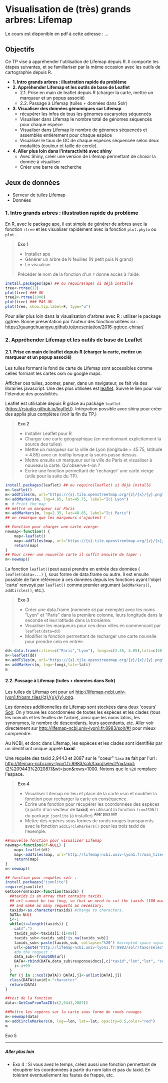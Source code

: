 # Visualisation de (très) grands arbres: Lifemap

Le cours est disponible en pdf à cette adresse : ... 

## Objectifs
Ce TP vise à appréhender l'utilisation de Lifemap depuis R. Il comporte les étapes suivantes, et se familiariser par la même occasion avec les outils de cartographie depuis R.

* **1. Intro grands arbres : illustration rapide du problème**
* **2. Appréhender Lifemap et les outils de base de Leaflet**
  * 2.1. Prise en main de leaflet depuis R (charger la carte, mettre un marqueur et un popup associé)
  * 2.2. Passage à Lifemap (tuiles + données dans Solr)
* **3. Visualiser des données génomiques sur Lifemap**
  * récupérer les infos de tous les génomes eucaryotes séquencés
  * Visualiser dans Lifemap le nombre total de génomes séquencés pour chaque espèce
  * Visualiser dans Lifemap le nombre de génomes séquencés et assemblés entièrement pour chaque espèce
  * Visualiser le taux de GC de chaque espèces séquencée selon deux modalités (couleur et taille de cercle).
* **4. Aller plus loin dans l'interactivité avec shiny**
  * Avec Shiny, créer une version de Lifemap permettant de choisir la donnée à visualiser
  * Créer une barre de recherche

## Jeux de données 
* Serveur de tuiles Lifemap
* Données 


### 1. Intro grands arbres : illustration rapide du problème
En R, avec le package ape, il est simple de générer de arbres avec la fonction `rtree` et les visualiser rapidement avec la fonction `plot.phylo` ou `plot` .

> **Exo 1** 
> - Installer ape 
> - Générer un arbre de N feuilles (N petit puis N grand)
> - Le visualiser
>
> Précéder le nom de la fonction d'un `?` donne accès à l'aide.
```r
install.packages(ape) ## ou require(ape) si déjà installé
tree<-rtree(12)
plot(tree) ### OK
tree2<-rtree(1000)
plot(tree) ### PAS OK
plot(tree, show.tip.label=F, type="u") 
```
Pour aller plus loin dans la visualisation d'arbres avec R : utiliser le package ggtree. Bonne présentation par l'auteur des fonctionnalitées ici : https://guangchuangyu.github.io/presentation/2016-ggtree-chinar/


### 2. Appréhender Lifemap et les outils de base de Leaflet
#### 2.1. Prise en main de leaflet depuis R (charger la carte, mettre un marqueur et un popup associé)

Les tuiles formant le fond de carte de Lifemap sont accessibles comme celles formant les cartes osm ou google maps.

Afficher ces tuiles, zoomer, paner, dans un navigateur, se fait via des librairies javascript. Une des plus utilisées est [leaflet](https://leafletjs.com/). Suivre le lien pour voir l'étendue des possibilités.

Leaflet est utilisable depuis R  grâce au package `leaflet` (https://rstudio.github.io/leaflet/). Intégration possible avec shiny pour créer des applis plus complètes (voir la fin du TP.)

> **Exo 2** 
> - Installer Leaflet pour R
> - Charger une carte géographique (en mentionnant explicitement la source des tuiles)
> - Mettre un marqueur sur la ville de Lyon (longitude = 45.75, latitude = 4.85) avec un tooltip lorsque la souris passe dessus.
> - Mettre ensuite un marqueur sur la ville de Paris et visualiser à nouveau la carte. Qu'observe-t-on ?
> - Écrire une fonction permettant de 'recharger' une carte vierge (utile pour la suite du TP).


```r
install.packages(leaflet) ## ou require(leaflet) si déjà installé
m<-leaflet()
m<-addTiles(m, url="https://{s}.tile.openstreetmap.org/{z}/{x}/{y}.png")
m<-addMarkers(m, lng=4.85, lat=45.75, label="Ici Lyon")
m  # Print the map
## mettre un marqueur sur Paris
m<-addMarkers(m, lng=2.35, lat=48.85, label="Ici Paris")
## on remarque que les marqueurs s'ajoutent ! 

## Fonction pour charger une carte vierge:
newmap<-function() {
    map<-leaflet()
    map<-addTiles(map, url="https://{s}.tile.openstreetmap.org/{z}/{x}/{y}.png")
    return(map)
}
## Pour créer une nouvelle carte il suffit ensuite de taper : 
m<-newmap()
```
La fonction `leaflet()`peut aussi prendre en entrée des données ( `leaflet(data=...)` ), sous forme de data.frame ou autre. Il est ensuite possible de faire référence à ces données depuis les fonctions ayant l'objet 'carte' renvoyé par `leaflet()` comme premier argument (`addMarkers()`, `addCircles()`, etc.).

> **Exo 3**
> - Créer une data.frame (nommée `dd` par exemple) avec les noms "Lyon" et "Paris" dans la première colonne, leurs longitude dans la seconde et leur latitude dans la troisième.
> - Visualiser les marqueurs pour ces deux villes en commencant par `leaflet(data=dd)`
> - Modifier la fonction permettant de recharger une carte nouvelle pour prendre cela en entrée.
```r
dd<-data.frame(cities=c("Paris","Lyon"), longi=c(2.35, 4.85),lati=c(48.85,45.75))
m<-leaflet(dd)
m<-addTiles(m, url="https://{s}.tile.openstreetmap.org/{z}/{x}/{y}.png")
m<-addMarkers(m, lng=~longi,lat=~lati)
m
```


#### 2.2. Passage à Lifemap (tuiles + données dans Solr)
Les tuiles de Lifemap ont pour url http://lifemap-ncbi.univ-lyon1.fr/osm_tiles/{z}/{x}/{y}.png. 

Les données additionnelles de Lifemap sont stockées dans deux 'coeurs' [Solr](https://lucene.apache.org/solr/). On y trouve les coordonnées de toutes les espèces et les clades (tous les noeuds et les feuilles de l'arbre), ainsi que les noms latins, les synonymes, le nombre de descendants, leurs ascendants, etc. Aller voir directement sur http://lifemap-ncbi.univ-lyon1.fr:8983/solr/#/ pour mieux comprendre. 

Au NCBI, et donc dans Lifemap, les espèces et les clades sont identifiés par un identifiant unique appelé **taxid**. 

Une requête des taxid 2,9443 et 2087 sur le "coeur" `taxo` se fait par l'url : http://lifemap-ncbi.univ-lyon1.fr:8983/solr/taxo/select?q=taxid:(2%209443%202087)&wt=json&rows=1000. Notons que le `%20` remplace l'espace.

> **Exo 4**
> - Visualiser Lifemap en lieu et place de la carte osm et modifier la fonction pour recharger la carte en conséquence.
> - Écrire une fonction pour récupérer les coordonnées des espèces (à partir d'un vecteur de **taxid**) en utilisant la fonction `fromJSON()` du package `jsonlite` (à installer) <sup>[Aller plus loin](#aller-plus-loin)</sup>
> - Mettre des repères sous formes de ronds rouges transparents avec la fonction `addCircleMarkers()` pour les trois taxid de l'exemple.
```r
##nouvelle fonction pour visualiser Lifemap
newmap<-function(df=NULL) {
    map<-leaflet(df)
    map<-addTiles(map, url="http://lifemap-ncbi.univ-lyon1.fr/osm_tiles/{z}/{x}/{y}.png", options = tileOptions(maxZoom = 42))
    return(map)
}
m<-newmap()

## fonction pour requêtes solr : 
install.packages("jsonlite")
require(jsonlite)
GetCooFromTaxID<-function(taxids) {
  ##taxids is an array that contains taxids.
  ## url cannot be too long, so that we need to cut the taxids (100 max in one chunk)
  ## and make as many requests as necessary.
  taxids<-as.character(taxids) #change to characters.
  DATA<-NULL
  i<-1
  while(i<=length(taxids)) {
    cat(".")
    taxids_sub<-taxids[i:(i+99)]
    taxids_sub<-taxids_sub[!is.na(taxids_sub)]
    taxids_sub<-paste(taxids_sub, collapse="%20") #accepted space separator in url
    url<-paste("http://lifemap-ncbi.univ-lyon1.fr:8983/solr/taxo/select?q=taxid:(",taxids_sub,")&wt=json&rows=1000",sep="", collapse="")
    #do the request :
    data_sub<-fromJSON(url)
    DATA<-rbind(DATA,data_sub$response$docs[,c("taxid","lon","lat", "sci_name","zoom","nbdesc")])
    i<-i+99
  } 
  for (j in 1:ncol(DATA)) DATA[,j]<-unlist(DATA[,j])
  class(DATA$taxid)<-"character"
  return(DATA)
}

##test de la fonction
data<-GetCooFromTaxID(c(2,9443,2087))

##Mettre les repères sur la carte sous forme de ronds rouuges
m<-newmap(data)
m<-addCircleMarkers(m, lng=~lon, lat=~lat, opacity=0.5,color="red")
m
```
Exo 5



___
##### Aller plus loin
- Exo 4 : Si vous avez le temps, créez aussi une fonction permettant de récupérer les coordonnées à partir du nom latin et pas du taxid. En tolérant éventuellement les fautes de frappe, etc.